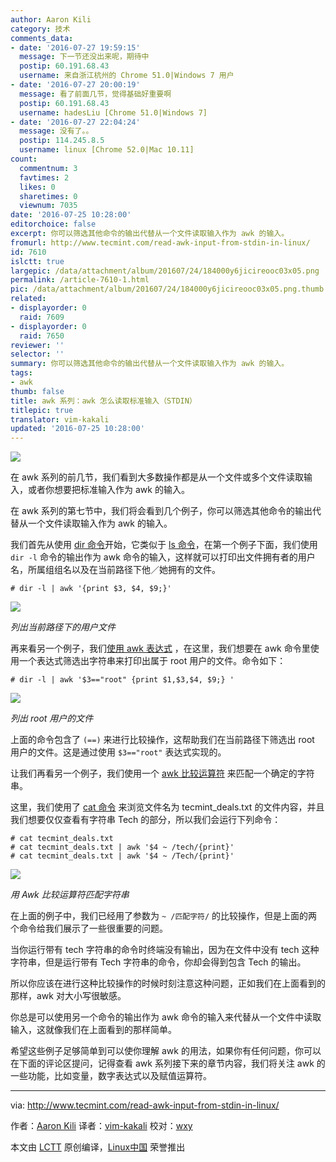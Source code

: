 ```yaml
---
author: Aaron Kili
category: 技术
comments_data:
- date: '2016-07-27 19:59:15'
  message: 下一节还没出来呢，期待中
  postip: 60.191.68.43
  username: 来自浙江杭州的 Chrome 51.0|Windows 7 用户
- date: '2016-07-27 20:00:19'
  message: 看了前面几节，觉得基础好重要啊
  postip: 60.191.68.43
  username: hadesLiu [Chrome 51.0|Windows 7]
- date: '2016-07-27 22:04:24'
  message: 没有了。。
  postip: 114.245.8.5
  username: linux [Chrome 52.0|Mac 10.11]
count:
  commentnum: 3
  favtimes: 2
  likes: 0
  sharetimes: 0
  viewnum: 7035
date: '2016-07-25 10:28:00'
editorchoice: false
excerpt: 你可以筛选其他命令的输出代替从一个文件读取输入作为 awk 的输入。
fromurl: http://www.tecmint.com/read-awk-input-from-stdin-in-linux/
id: 7610
islctt: true
largepic: /data/attachment/album/201607/24/184000y6jicireooc03x05.png
permalink: /article-7610-1.html
pic: /data/attachment/album/201607/24/184000y6jicireooc03x05.png.thumb.jpg
related:
- displayorder: 0
  raid: 7609
- displayorder: 0
  raid: 7650
reviewer: ''
selector: ''
summary: 你可以筛选其他命令的输出代替从一个文件读取输入作为 awk 的输入。
tags:
- awk
thumb: false
title: awk 系列：awk 怎么读取标准输入（STDIN）
titlepic: true
translator: vim-kakali
updated: '2016-07-25 10:28:00'
---
```


![](/data/attachment/album/201607/24/184000y6jicireooc03x05.png)


在 awk 系列的前几节，我们看到大多数操作都是从一个文件或多个文件读取输入，或者你想要把标准输入作为 awk 的输入。


在 awk 系列的第七节中，我们将会看到几个例子，你可以筛选其他命令的输出代替从一个文件读取输入作为 awk 的输入。


我们首先从使用 [dir 命令](http://www.tecmint.com/linux-dir-command-usage-with-examples/)开始，它类似于 [ls 命令](http://www.tecmint.com/15-basic-ls-command-examples-in-linux/)，在第一个例子下面，我们使用 `dir -l` 命令的输出作为 awk 命令的输入，这样就可以打印出文件拥有者的用户名，所属组组名以及在当前路径下他／她拥有的文件。



```
# dir -l | awk '{print $3, $4, $9;}'

```

![](/data/attachment/album/201607/24/184001us0dp11156zamt4m.png)


*列出当前路径下的用户文件*


再来看另一个例子，我们[使用 awk 表达式](/article-7599-1.html) ，在这里，我们想要在 awk 命令里使用一个表达式筛选出字符串来打印出属于 root 用户的文件。命令如下：



```
# dir -l | awk '$3=="root" {print $1,$3,$4, $9;} '

```

![](/data/attachment/album/201607/24/184001me675c4ole6mg665.png)


*列出 root 用户的文件*


上面的命令包含了 `(==)` 来进行比较操作，这帮助我们在当前路径下筛选出 root 用户的文件。这是通过使用 `$3=="root"` 表达式实现的。


让我们再看另一个例子，我们使用一个 [awk 比较运算符](/article-7602-1.html) 来匹配一个确定的字符串。


这里，我们使用了 [cat 命令](http://www.tecmint.com/13-basic-cat-command-examples-in-linux/) 来浏览文件名为 tecmint\_deals.txt 的文件内容，并且我们想要仅仅查看有字符串 Tech 的部分，所以我们会运行下列命令：



```
# cat tecmint_deals.txt
# cat tecmint_deals.txt | awk '$4 ~ /tech/{print}'
# cat tecmint_deals.txt | awk '$4 ~ /Tech/{print}'

```

![](/data/attachment/album/201607/24/184002jplp88vivsz5kp7s.png)


*用 Awk 比较运算符匹配字符串*


在上面的例子中，我们已经用了参数为 `~ /匹配字符/` 的比较操作，但是上面的两个命令给我们展示了一些很重要的问题。


当你运行带有 tech 字符串的命令时终端没有输出，因为在文件中没有 tech 这种字符串，但是运行带有 Tech 字符串的命令，你却会得到包含 Tech 的输出。


所以你应该在进行这种比较操作的时候时刻注意这种问题，正如我们在上面看到的那样，awk 对大小写很敏感。


你总是可以使用另一个命令的输出作为 awk 命令的输入来代替从一个文件中读取输入，这就像我们在上面看到的那样简单。


希望这些例子足够简单到可以使你理解 awk 的用法，如果你有任何问题，你可以在下面的评论区提问，记得查看 awk 系列接下来的章节内容，我们将关注 awk 的一些功能，比如变量，数字表达式以及赋值运算符。




---


via: <http://www.tecmint.com/read-awk-input-from-stdin-in-linux/>


作者：[Aaron Kili](http://www.tecmint.com/author/aaronkili/) 译者：[vim-kakali](https://github.com/vim-kakali) 校对：[wxy](https://github.com/wxy)


本文由 [LCTT](https://github.com/LCTT/TranslateProject) 原创编译，[Linux中国](https://linux.cn/) 荣誉推出